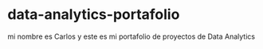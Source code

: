 # data-analytics-portafolio
mi nombre es Carlos y este es mi portafolio de proyectos de Data Analytics
